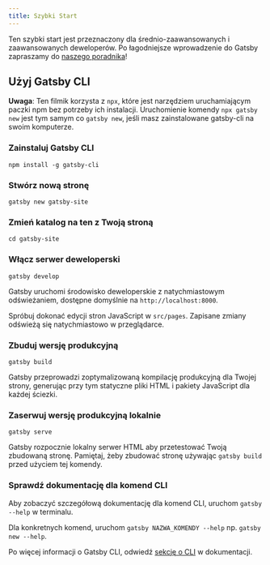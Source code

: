 ```yaml
---
title: Szybki Start
---
```


Ten szybki start jest przeznaczony dla średnio-zaawansowanych i zaawansowanych deweloperów. Po łagodniejsze wprowadzenie do Gatsby zapraszamy do [naszego poradnika](/tutorial/)!

## Użyj Gatsby CLI

<EggheadEmbed
  lessonLink="https://egghead.io/lessons/gatsby-quick-start-with-gatsby-create-develop-and-build-gatsby-sites-from-the-command-line"
  lessonTitle="Quick Start with Gatsby: Create, Develop, and Build Gatsby Sites From the Command Line"
/>

**Uwaga**: Ten filmik korzysta z `npx`, które jest narzędziem uruchamiającym paczki npm bez potrzeby ich instalacji. Uruchomienie komendy `npx gatsby new` jest tym samym co `gatsby new`, jeśli masz zainstalowane gatsby-cli na swoim komputerze.

### Zainstaluj Gatsby CLI

```shell
npm install -g gatsby-cli
```

### Stwórz nową stronę

```shell
gatsby new gatsby-site
```

### Zmień katalog na ten z Twoją stroną

```shell
cd gatsby-site
```

### Włącz serwer deweloperski

```shell
gatsby develop
```

Gatsby uruchomi środowisko deweloperskie z natychmiastowym odświeżaniem, dostępne domyślnie na `http://localhost:8000`.

Spróbuj dokonać edycji stron JavaScript w `src/pages`. Zapisane zmiany odświeżą się natychmiastowo w przeglądarce.

### Zbuduj wersję produkcyjną

```shell
gatsby build
```

Gatsby przeprowadzi zoptymalizowaną kompilację produkcyjną dla Twojej strony, generując przy tym statyczne pliki HTML i pakiety JavaScript dla każdej ściezki.

### Zaserwuj wersję produkcyjną lokalnie

```shell
gatsby serve
```

Gatsby rozpocznie lokalny serwer HTML aby przetestować Twoją zbudowaną stronę. Pamiętaj, żeby zbudować stronę używając `gatsby build` przed użyciem tej komendy.

### Sprawdź dokumentację dla komend CLI

Aby zobaczyć szczegółową dokumentację dla komend CLI, uruchom `gatsby --help` w terminalu.

Dla konkretnych komend, uruchom `gatsby NAZWA_KOMENDY --help` np. `gatsby new --help`.

Po więcej informacji o Gatsby CLI, odwiedź [sekcję o CLI](/docs/gatsby-cli/) w dokumentacji.
